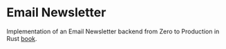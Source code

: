 # Email Newsletter

Implementation of an Email Newsletter backend from Zero to Production in Rust [book](https://www.zero2prod.com/).
